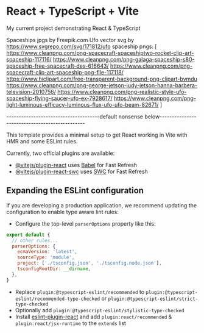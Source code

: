 # React + TypeScript + Vite

My current project demonstrating React & TypeScript

Spaceships jpgs by Freepik.com
Ufo vector svg by https://www.svgrepo.com/svg/171812/ufo
spaceship pngs: [
  https://www.cleanpng.com/png-spacecraft-spaceshiptwo-rocket-clip-art-spaceship-117116/
  https://www.cleanpng.com/png-galaga-spaceship-s80-spaceship-free-spacecraft-des-616643/
  https://www.cleanpng.com/png-spacecraft-clip-art-spaceship-png-file-117118/
  https://www.hiclipart.com/free-transparent-background-png-clipart-bvmdu
  https://www.cleanpng.com/png-george-jetson-judy-jetson-hanna-barbera-television-2010756/
  https://www.cleanpng.com/png-realistic-style-ufo-spaceship-flying-saucer-ufo-ex-7928617/
  https://www.cleanpng.com/png-light-luminous-efficacy-luminous-flux-ufo-ufo-beam-82671/
  ]


--------------------------------------default nonsense below-----------------------------------------------

This template provides a minimal setup to get React working in Vite with HMR and some ESLint rules.

Currently, two official plugins are available:

- [@vitejs/plugin-react](https://github.com/vitejs/vite-plugin-react/blob/main/packages/plugin-react/README.md) uses [Babel](https://babeljs.io/) for Fast Refresh
- [@vitejs/plugin-react-swc](https://github.com/vitejs/vite-plugin-react-swc) uses [SWC](https://swc.rs/) for Fast Refresh

## Expanding the ESLint configuration

If you are developing a production application, we recommend updating the configuration to enable type aware lint rules:

- Configure the top-level `parserOptions` property like this:

```js
export default {
  // other rules...
  parserOptions: {
    ecmaVersion: 'latest',
    sourceType: 'module',
    project: ['./tsconfig.json', './tsconfig.node.json'],
    tsconfigRootDir: __dirname,
  },
}
```

- Replace `plugin:@typescript-eslint/recommended` to `plugin:@typescript-eslint/recommended-type-checked` or `plugin:@typescript-eslint/strict-type-checked`
- Optionally add `plugin:@typescript-eslint/stylistic-type-checked`
- Install [eslint-plugin-react](https://github.com/jsx-eslint/eslint-plugin-react) and add `plugin:react/recommended` & `plugin:react/jsx-runtime` to the `extends` list
